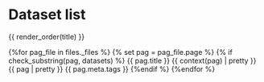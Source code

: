 # Dataset list

{{ render_order(title) }}

{%for pag_file in files._files %}
{% set pag = pag_file.page %}
{% if check_substring(pag, datasets) %}
{{ pag.title }}
{{ context(pag) | pretty }}
{{ pag | pretty }}
{{ pag.meta.tags }}
{%endif %}
{%endfor %}





